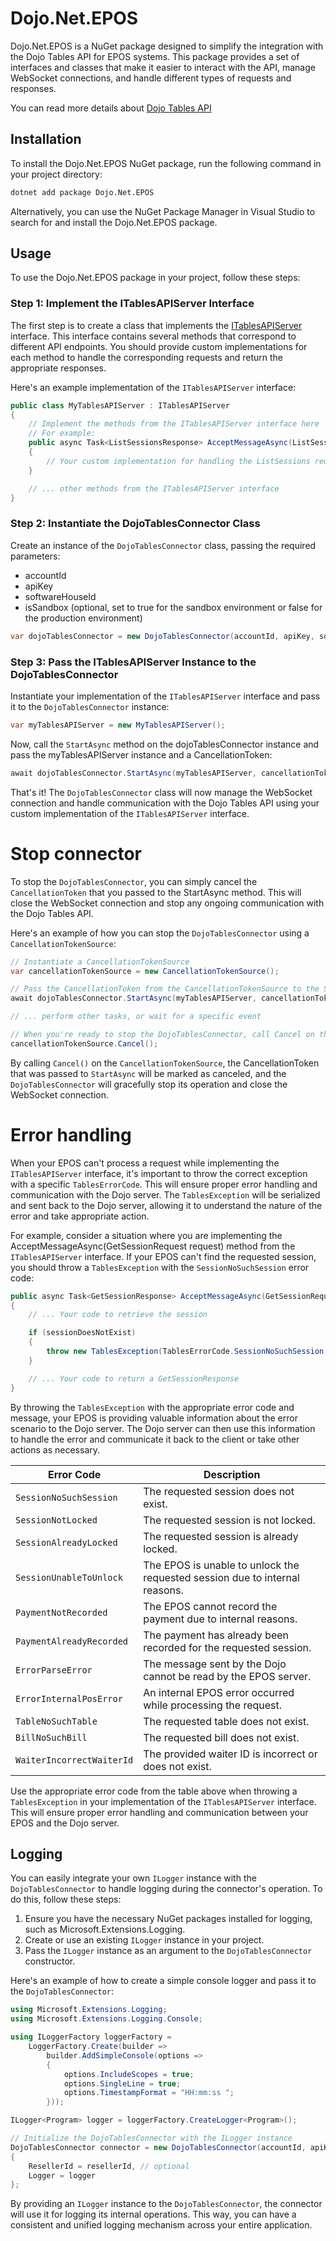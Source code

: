 # Dojo.Net.EPOS

Dojo.Net.EPOS is a NuGet package designed to simplify the integration with the Dojo Tables API for EPOS systems. This package provides a set of interfaces and classes that make it easier to interact with the API, manage WebSocket connections, and handle different types of requests and responses.

You can read more details about [Dojo Tables API](https://docs.dojo.tech/tables/)

## Installation
To install the Dojo.Net.EPOS NuGet package, run the following command in your project directory:

```sh
dotnet add package Dojo.Net.EPOS
```

Alternatively, you can use the NuGet Package Manager in Visual Studio to search for and install the Dojo.Net.EPOS package.

## Usage
To use the Dojo.Net.EPOS package in your project, follow these steps:

### Step 1: Implement the ITablesAPIServer Interface
The first step is to create a class that implements the [ITablesAPIServer](./src/Dojo.Net.EPOS.Server/ITablesAPIServer.cs) interface. This interface contains several methods that correspond to different API endpoints. You should provide custom implementations for each method to handle the corresponding requests and return the appropriate responses.

Here's an example implementation of the `ITablesAPIServer` interface:

```csharp
public class MyTablesAPIServer : ITablesAPIServer
{
    // Implement the methods from the ITablesAPIServer interface here
    // For example:
    public async Task<ListSessionsResponse> AcceptMessageAsync(ListSessionsRequest request)
    {
        // Your custom implementation for handling the ListSessions request
    }

    // ... other methods from the ITablesAPIServer interface
}
```

### Step 2: Instantiate the DojoTablesConnector Class
Create an instance of the `DojoTablesConnector` class, passing the required parameters:
* accountId
* apiKey
* softwareHouseId
* isSandbox (optional, set to true for the sandbox environment or false for the production environment)

```csharp
var dojoTablesConnector = new DojoTablesConnector(accountId, apiKey, softwareHouseId, isSandbox);
```

### Step 3: Pass the ITablesAPIServer Instance to the DojoTablesConnector
Instantiate your implementation of the `ITablesAPIServer` interface and pass it to the `DojoTablesConnector` instance:

```csharp
var myTablesAPIServer = new MyTablesAPIServer();
```
Now, call the `StartAsync` method on the dojoTablesConnector instance and pass the myTablesAPIServer instance and a CancellationToken:

```csharp
await dojoTablesConnector.StartAsync(myTablesAPIServer, cancellationToken);
```

That's it! The `DojoTablesConnector` class will now manage the WebSocket connection and handle communication with the Dojo Tables API using your custom implementation of the `ITablesAPIServer` interface.

# Stop connector
To stop the `DojoTablesConnector`, you can simply cancel the `CancellationToken` that you passed to the StartAsync method. This will close the WebSocket connection and stop any ongoing communication with the Dojo Tables API.

Here's an example of how you can stop the `DojoTablesConnector` using a `CancellationTokenSource`:

```csharp
// Instantiate a CancellationTokenSource
var cancellationTokenSource = new CancellationTokenSource();

// Pass the CancellationToken from the CancellationTokenSource to the StartAsync method
await dojoTablesConnector.StartAsync(myTablesAPIServer, cancellationTokenSource.Token);

// ... perform other tasks, or wait for a specific event

// When you're ready to stop the DojoTablesConnector, call Cancel on the CancellationTokenSource
cancellationTokenSource.Cancel();
```

By calling `Cancel()` on the `CancellationTokenSource`, the CancellationToken that was passed to `StartAsync` will be marked as canceled, and the `DojoTablesConnector` will gracefully stop its operation and close the WebSocket connection.

# Error handling
When your EPOS can't process a request while implementing the `ITablesAPIServer` interface, it's important to throw the correct exception with a specific `TablesErrorCode`. This will ensure proper error handling and communication with the Dojo server. The `TablesException` will be serialized and sent back to the Dojo server, allowing it to understand the nature of the error and take appropriate action.

For example, consider a situation where you are implementing the AcceptMessageAsync(GetSessionRequest request) method from the `ITablesAPIServer` interface. If your EPOS can't find the requested session, you should throw a `TablesException` with the `SessionNoSuchSession` error code:

```csharp
public async Task<GetSessionResponse> AcceptMessageAsync(GetSessionRequest request)
{
    // ... Your code to retrieve the session

    if (sessionDoesNotExist)
    {
        throw new TablesException(TablesErrorCode.SessionNoSuchSession, "The requested session does not exist.");
    }

    // ... Your code to return a GetSessionResponse
}
```
By throwing the `TablesException` with the appropriate error code and message, your EPOS is providing valuable information about the error scenario to the Dojo server. The Dojo server can then use this information to handle the error and communicate it back to the client or take other actions as necessary.

| Error Code                 | Description                                                                                                                                                   |
|----------------------------|---------------------------------------------------------------------------------------------------------------------------------------------------------------|
| `SessionNoSuchSession`     | The requested session does not exist.                                                                                             |
| `SessionNotLocked`         | The requested session is not locked.                                                                                              |
| `SessionAlreadyLocked`     | The requested session is already locked.                                                                                          |
| `SessionUnableToUnlock`    | The EPOS is unable to unlock the requested session due to internal reasons.                                                       |
| `PaymentNotRecorded`       | The EPOS cannot record the payment due to internal reasons.                                                                      |
| `PaymentAlreadyRecorded`   | The payment has already been recorded for the requested session.                                                                 |
| `ErrorParseError`          | The message sent by the Dojo cannot be read by the EPOS server.                                                                  |
| `ErrorInternalPosError`    | An internal EPOS error occurred while processing the request.                                                                    |
| `TableNoSuchTable`         | The requested table does not exist.                                                                                              |
| `BillNoSuchBill`           | The requested bill does not exist.                                                                                               |
| `WaiterIncorrectWaiterId`  | The provided waiter ID is incorrect or does not exist.                                                                           |

Use the appropriate error code from the table above when throwing a `TablesException` in your implementation of the `ITablesAPIServer` interface. This will ensure proper error handling and communication between your EPOS and the Dojo server.

## Logging

You can easily integrate your own `ILogger` instance with the `DojoTablesConnector` to handle logging during the connector's operation. To do this, follow these steps:

1. Ensure you have the necessary NuGet packages installed for logging, such as Microsoft.Extensions.Logging.
2. Create or use an existing `ILogger` instance in your project.
3. Pass the `ILogger` instance as an argument to the `DojoTablesConnector` constructor.

Here's an example of how to create a simple console logger and pass it to the `DojoTablesConnector`:

```csharp
using Microsoft.Extensions.Logging;
using Microsoft.Extensions.Logging.Console;

using ILoggerFactory loggerFactory =
    LoggerFactory.Create(builder =>
        builder.AddSimpleConsole(options =>
        {
            options.IncludeScopes = true;
            options.SingleLine = true;
            options.TimestampFormat = "HH:mm:ss ";
        }));

ILogger<Program> logger = loggerFactory.CreateLogger<Program>();

// Initialize the DojoTablesConnector with the ILogger instance
DojoTablesConnector connector = new DojoTablesConnector(accountId, apiKey, softwareHouseId, isSandbox)
{
    ResellerId = resellerId, // optional    
    Logger = logger 
};
```

By providing an `ILogger` instance to the `DojoTablesConnector`, the connector will use it for logging its internal operations. This way, you can have a consistent and unified logging mechanism across your entire application.